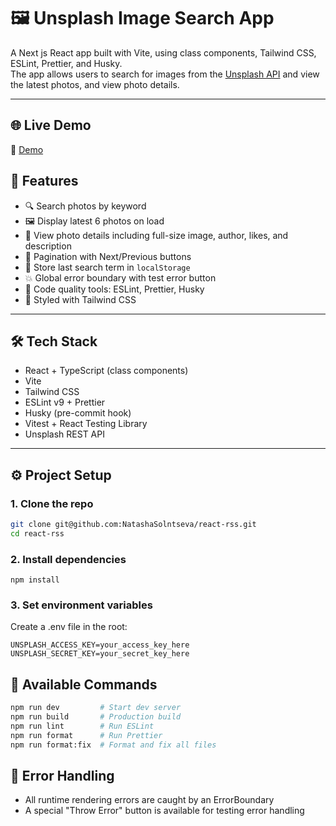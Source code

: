 # 🖼️ Unsplash Image Search App

A Next js React app built with Vite, using class components, Tailwind CSS, ESLint, Prettier, and Husky.  
The app allows users to search for images from the [Unsplash API](https://unsplash.com/documentation) and view the latest photos, and view photo details.

---

## 🌐 Live Demo

🔗 [Demo](https://heroic-raindrop-383d50.netlify.app/)

## 🚀 Features

- 🔍 Search photos by keyword
- 🖼️ Display latest 6 photos on load
- 💬 View photo details including full-size image, author, likes, and description
- 🔁 Pagination with Next/Previous buttons
- 💾 Store last search term in `localStorage`
- 💥 Global error boundary with test error button
- 🧹 Code quality tools: ESLint, Prettier, Husky
- 💅 Styled with Tailwind CSS

---

## 🛠️ Tech Stack

- React + TypeScript (class components)
- Vite
- Tailwind CSS
- ESLint v9 + Prettier
- Husky (pre-commit hook)
- Vitest + React Testing Library
- Unsplash REST API

---

## ⚙️ Project Setup

### 1. Clone the repo

```bash
git clone git@github.com:NatashaSolntseva/react-rss.git
cd react-rss
```

### 2. Install dependencies

```
npm install
```

### 3. Set environment variables

Create a .env file in the root:

```
UNSPLASH_ACCESS_KEY=your_access_key_here
UNSPLASH_SECRET_KEY=your_secret_key_here
```

## 🧪 Available Commands

```bash
npm run dev         # Start dev server
npm run build       # Production build
npm run lint        # Run ESLint
npm run format      # Run Prettier
npm run format:fix  # Format and fix all files

```

## 🧯 Error Handling

- All runtime rendering errors are caught by an ErrorBoundary
- A special "Throw Error" button is available for testing error handling
